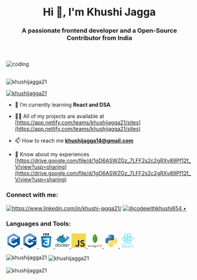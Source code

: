 <h1 align="center">Hi 👋, I'm Khushi Jagga</h1>
<h3 align="center">A passionate frontend developer and a Open-Source Contributor from India</h3>
<br>
<br>
 <img align="center"alt="coding"width="400"src="https://codebulletin.github.io/MyPortfolio/assets/gif/coding.3272fa9c861c718b769a..gif">
<br>
<br>

<p align="left"> <img src="https://komarev.com/ghpvc/?username=khushijagga21&label=Profile%20views&color=0e75b6&style=flat" alt="khushijagga21" /> </p>

<p align="left"> <a href="https://github.com/ryo-ma/github-profile-trophy"><img src="https://github-profile-trophy.vercel.app/?username=khushijagga21" alt="khushijagga21" /></a> </p>

- 🌱 I’m currently learning **React and DSA**

- 👨‍💻 All of my projects are available at [https://app.netlify.com/teams/khushijagga21/sites](https://app.netlify.com/teams/khushijagga21/sites)

- 📫 How to reach me **khushijagga14@gmail.com**

- 📄 Know about my experiences [https://drive.google.com/file/d/1gD6ASWZGz_7LFF2s2c2gRXv89Pf12f_V/view?usp=sharing](https://drive.google.com/file/d/1gD6ASWZGz_7LFF2s2c2gRXv89Pf12f_V/view?usp=sharing)

<h3 align="left">Connect with me:</h3>
<p align="left">
<a href="https://linkedin.com/in/https://www.linkedin.com/in/khushi-jagga21/" target="blank"><img align="center" src="https://raw.githubusercontent.com/rahuldkjain/github-profile-readme-generator/master/src/images/icons/Social/linked-in-alt.svg" alt="https://www.linkedin.com/in/khushi-jagga21/" height="30" width="40" /></a>
<a href="https://www.youtube.com/c/@codewithkhushi654 •" target="blank"><img align="center" src="https://raw.githubusercontent.com/rahuldkjain/github-profile-readme-generator/master/src/images/icons/Social/youtube.svg" alt="@codewithkhushi654 •" height="30" width="40" /></a>
</p>

<h3 align="left">Languages and Tools:</h3>
<p align="left"> <a href="https://www.cprogramming.com/" target="_blank" rel="noreferrer"> <img src="https://raw.githubusercontent.com/devicons/devicon/master/icons/c/c-original.svg" alt="c" width="40" height="40"/> </a> <a href="https://www.w3schools.com/cpp/" target="_blank" rel="noreferrer"> <img src="https://raw.githubusercontent.com/devicons/devicon/master/icons/cplusplus/cplusplus-original.svg" alt="cplusplus" width="40" height="40"/> </a> <a href="https://www.w3schools.com/css/" target="_blank" rel="noreferrer"> <img src="https://raw.githubusercontent.com/devicons/devicon/master/icons/css3/css3-original-wordmark.svg" alt="css3" width="40" height="40"/> </a> <a href="https://www.docker.com/" target="_blank" rel="noreferrer"> <img src="https://raw.githubusercontent.com/devicons/devicon/master/icons/docker/docker-original-wordmark.svg" alt="docker" width="40" height="40"/> </a> <a href="https://developer.mozilla.org/en-US/docs/Web/JavaScript" target="_blank" rel="noreferrer"> <img src="https://raw.githubusercontent.com/devicons/devicon/master/icons/javascript/javascript-original.svg" alt="javascript" width="40" height="40"/> </a> <a href="https://www.mongodb.com/" target="_blank" rel="noreferrer"> <img src="https://raw.githubusercontent.com/devicons/devicon/master/icons/mongodb/mongodb-original-wordmark.svg" alt="mongodb" width="40" height="40"/> </a> <a href="https://www.python.org" target="_blank" rel="noreferrer"> <img src="https://raw.githubusercontent.com/devicons/devicon/master/icons/python/python-original.svg" alt="python" width="40" height="40"/> </a> <a href="https://reactjs.org/" target="_blank" rel="noreferrer"> <img src="https://raw.githubusercontent.com/devicons/devicon/master/icons/react/react-original-wordmark.svg" alt="react" width="40" height="40"/> </a> </p>

<p><img align="left" src="https://github-readme-stats.vercel.app/api/top-langs?username=khushijagga21&show_icons=true&locale=en&layout=compact" alt="khushijagga21" /></p>

<p>&nbsp;<img align="center" src="https://github-readme-stats.vercel.app/api?username=khushijagga21&show_icons=true&locale=en" alt="khushijagga21" /></p>

<p><img align="center" src="https://github-readme-streak-stats.herokuapp.com/?user=khushijagga21&" alt="khushijagga21" /></p>
